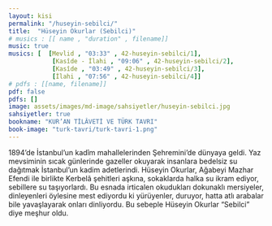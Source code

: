 ```yaml
---
layout: kisi
permalink: "/huseyin-sebilci/"
title:  "Hüseyin Okurlar (Sebilci)"
# musics : [[ name , "duration" , filename]]
music: true
musics: [  [Mevlid , "03:33" , 42-huseyin-sebilci/1],
            [Kasîde - İlahi , "09:06" , 42-huseyin-sebilci/2],
            [Kasîde , "03:49" , 42-huseyin-sebilci/3],
            [İlahi , "07:56" , 42-huseyin-sebilci/4]]
# pdfs : [[name, filename]]
pdf: false
pdfs: []
image: assets/images/md-image/sahsiyetler/huseyin-sebilci.jpg
sahsiyetler: true
bookname: "KUR’AN TİLÂVETİ VE TÜRK TAVRI"
book-image: "turk-tavri/turk-tavri-1.png"
---
```


 1894’de İstanbul’un kadîm mahallelerinden Şehremini’de dünyaya geldi. Yaz mevsiminin sıcak günlerinde gazeller okuyarak insanlara bedelsiz su dağıtmak İstanbul’un kadim adetlerindi. Hüseyin Okurlar, Ağabeyi Mazhar Efendi ile birlikte Kerbelâ şehitleri aşkına, sokaklarda halka su ikram ediyor, sebillere su taşıyorlardı. Bu esnada irticalen okudukları dokunaklı mersiyeler, dinleyenleri öylesine mest ediyordu ki yürüyenler, duruyor, hatta atlı arabalar bile yavaşlayarak onları dinliyordu. Bu sebeple Hüseyin Okurlar “Sebilci” diye meşhur oldu. 
